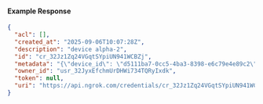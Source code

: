 <!-- Code generated for API Clients. DO NOT EDIT. -->

#### Example Response

```json
{
  "acl": [],
  "created_at": "2025-09-06T10:07:28Z",
  "description": "device alpha-2",
  "id": "cr_32Jz1Zq24VGqtSYpiUN941WCBZj",
  "metadata": "{\"device_id\": \"d5111ba7-0cc5-4ba3-8398-e6c79e4e89c2\"}",
  "owner_id": "usr_32JyxEfchmUrDHWi734TQRyIxdk",
  "token": null,
  "uri": "https://api.ngrok.com/credentials/cr_32Jz1Zq24VGqtSYpiUN941WCBZj"
}
```
